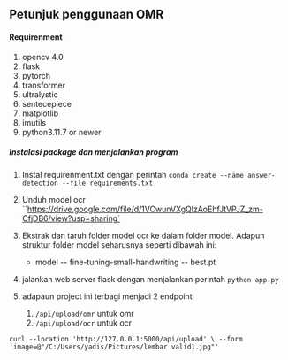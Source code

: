 ## Petunjuk penggunaan OMR

#### Requirenment

1. opencv 4.0
2. flask
3. pytorch
4. transformer
5. ultralystic
6. sentecepiece
7. matplotlib
8. imutils
9. python3.11.7 or newer

##### Instalasi package dan menjalankan program

1. Instal requirenment.txt dengan perintah `conda create --name answer-detection --file requirements.txt`
2. Unduh model ocr ``https://drive.google.com/file/d/1VCwunVXgQlzAoEhfJtVPJZ_zm-CfjDB6/view?usp=sharing`
3. Ekstrak dan taruh folder model ocr ke dalam folder model. Adapun struktur folder model seharusnya seperti dibawah ini:

   - model
     -- fine-tuning-small-handwriting
     -- best.pt

4. jalankan web server flask dengan menjalankan perintah `python app.py`
5. adapaun project ini terbagi menjadi 2 endpoint
   1. `/api/upload/omr` untuk omr
   2. `/api/upload/ocr` untuk ocr

`curl --location 'http://127.0.0.1:5000/api/upload' \
--form 'image=@"/C:/Users/yadis/Pictures/lembar valid1.jpg"'`
